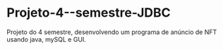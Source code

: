 # Projeto-4--semestre-JDBC
Projeto do 4 semestre, desenvolvendo um programa de anúncio de NFT usando java, mySQL e GUI.
